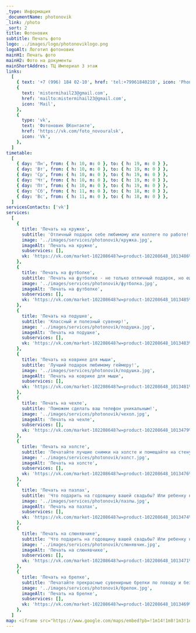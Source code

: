 ```yaml
---
_type: Информация
_documentName: photonovik
_link: /photo
_sort: 2
title: Фотоновик
subtitle: Печать фото
logo: ../images/logo/photonoviklogo.png
logoAlt: Логотип фотоновик
mainH1: Печать фото
mainH2: Фото на документы
mainShortAddres: ТЦ Империал 3 этаж
links:
  [
    { text: '+7 (996) 184 02-10', href: 'tel:+79961840210', icon: 'Phone' },
    {
      text: 'mistermihail23@gmail.com',
      href: 'mailto:mistermihail23@gmail.com',
      icon: 'Mail',
    },
    {
      type: 'vk',
      text: 'Фотоновик ВКонтакте',
      href: 'https://vk.com/foto_novouralsk',
      icon: 'Vk',
    },
  ]
timetable:
  [
    { day: 'Пн', from: { h: 10, m: 0 }, to: { h: 19, m: 0 } },
    { day: 'Вт', from: { h: 10, m: 0 }, to: { h: 19, m: 0 } },
    { day: 'Ср', from: { h: 10, m: 0 }, to: { h: 19, m: 0 } },
    { day: 'Чт', from: { h: 10, m: 0 }, to: { h: 19, m: 0 } },
    { day: 'Пт', from: { h: 10, m: 0 }, to: { h: 19, m: 0 } },
    { day: 'Сб', from: { h: 11, m: 0 }, to: { h: 18, m: 0 } },
    { day: 'Вс', from: { h: 11, m: 0 }, to: { h: 18, m: 0 } },
  ]
servicesContacts: ['vk']
services:
  [
    {
      title: 'Печать на кружке',
      subtitle: 'Отличный подарок себе любимому или коллеге по работе!',
      image: '../images/services/photonovik/кружка.jpg',
      imageAlt: 'Печать на кружке',
      subservices: [],
      vk: 'https://vk.com/market-102208648?w=product-102208648_1013486%2Fquery',
    },
    {
      title: 'Печать на футболке',
      subtitle: 'Печать на футболке - не только отличный подарок, но еще отличный способ самовыражения!',
      image: '../images/services/photonovik/футболка.jpg',
      imageAlt: 'Печать на футболке',
      subservices: [],
      vk: 'https://vk.com/market-102208648?w=product-102208648_1013485%2Fquery',
    },
    {
      title: 'Печать на подушке',
      subtitle: 'Классный и полезный сувенир!',
      image: '../images/services/photonovik/подушка.jpg',
      imageAlt: 'Печать на подушке',
      subservices: [],
      vk: 'https://vk.com/market-102208648?w=product-102208648_1013483%2Fquery',
    },
    {
      title: 'Печать на коврике для мыши',
      subtitle: 'Лучший подарок любимому геймеру!',
      image: '../images/services/photonovik/подушка.jpg',
      imageAlt: 'Печать на коврике для мыши',
      subservices: [],
      vk: 'https://vk.com/market-102208648?w=product-102208648_1013481%2Fquery',
    },
    {
      title: 'Печать на чехле',
      subtitle: 'Поможем сделать ваш телефон уникальным!',
      image: '../images/services/photonovik/чехол.jpg',
      imageAlt: 'Печать на чехле',
      subservices: [],
      vk: 'https://vk.com/market-102208648?w=product-102208648_1013479%2Fquery',
    },
    {
      title: 'Печать на холсте',
      subtitle: 'Печатайте лучшие снимки на холсте и помещайте на стену!',
      image: '../images/services/photonovik/холст.jpg',
      imageAlt: 'Печать на холсте',
      subservices: [],
      vk: 'https://vk.com/market-102208648?w=product-102208648_1013476%2Fquery',
    },
    {
      title: 'Печать на пазлах',
      subtitle: 'Что подарить на годовщину вашей свадьбы? Или ребенку на день рождения? Несите свое фото! Напечатаем его на пазле!',
      image: '../images/services/photonovik/пазлы.jpg',
      imageAlt: 'Печать на пазлах',
      subservices: [],
      vk: 'https://vk.com/market-102208648?w=product-102208648_1013474%2Fquery',
    },
    {
      title: 'Печать на слюнявчике',
      subtitle: 'Что подарить на годовщину вашей свадьбы? Или ребенку на день рождения? Несите свое фото! Напечатаем его на пазле!',
      image: '../images/services/photonovik/слюнявчик.jpg',
      imageAlt: 'Печать на слюнявчике',
      subservices: [],
      vk: 'https://vk.com/market-102208648?w=product-102208648_1013471%2Fquery',
    },
    {
      title: 'Печать на брелке',
      subtitle: 'Печатайте прекрасные сувенирные брелки по поводу и без!',
      image: '../images/services/photonovik/брелок.jpg',
      imageAlt: 'Печать на брелке',
      subservices: [],
      vk: 'https://vk.com/market-102208648?w=product-102208648_1013469%2Fquery',
    },
  ]
map: <iframe src="https://www.google.com/maps/embed?pb=!1m14!1m8!1m3!1d8635.493120988178!2d60.0791054!3d57.2417453!3m2!1i1024!2i768!4f13.1!3m3!1m2!1s0x0%3A0x7feafce465bd811!2z0KTQvtGC0L7QvdC-0LLQuNC6!5e0!3m2!1sru!2sru!4v1617792394219!5m2!1sru!2sru" width="400" height="300" style="border:0;" allowfullscreen="" loading="lazy"></iframe>
---
```

